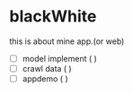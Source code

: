 # blackWhite
this is about mine app.(or web)

- [ ] model implement (  )
- [ ] crawl data ( )
- [ ] appdemo ( )
